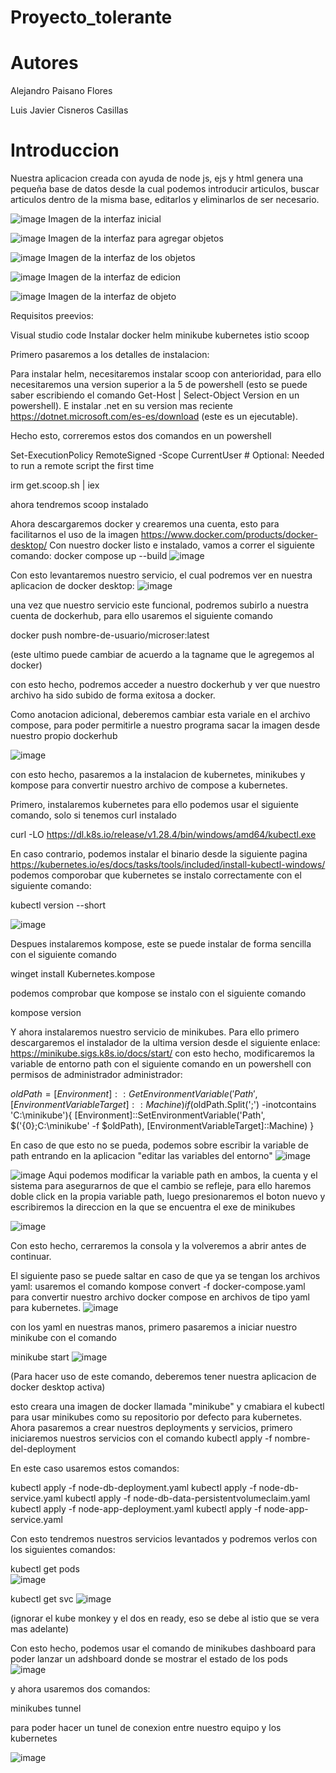 # Proyecto_tolerante

# Autores
Alejandro Paisano Flores

Luis Javier Cisneros Casillas

# Introduccion
Nuestra aplicacion creada con ayuda de node js, ejs y html genera una pequeña base de datos desde la cual podemos introducir articulos, buscar articulos dentro de la misma base, editarlos y eliminarlos de ser necesario.

![image](https://github.com/AlejandroPaisano/Proyecto_tolerante/assets/91223611/41bb0693-9958-4955-822f-5473801c7dc9) 
Imagen de la interfaz inicial

![image](https://github.com/AlejandroPaisano/Proyecto_tolerante/assets/91223611/6733e594-06a3-41bd-b052-982f2deec660)
Imagen de la interfaz para agregar objetos

![image](https://github.com/AlejandroPaisano/Proyecto_tolerante/assets/91223611/f562210c-7d3d-4a5f-8e79-bbc39c2b044e)
Imagen de la interfaz de los objetos

![image](https://github.com/AlejandroPaisano/Proyecto_tolerante/assets/91223611/3d34639c-544a-498b-ad04-d986a5f9122f)
Imagen de la interfaz de edicion

![image](https://github.com/AlejandroPaisano/Proyecto_tolerante/assets/91223611/b129eda2-1676-46dd-b60f-8faaad6bef35)
Imagen de la interfaz de objeto

Requisitos preevios:

Visual studio code
Instalar docker 
helm
minikube
kubernetes
istio
scoop

Primero pasaremos a los detalles de instalacion:

Para instalar helm, necesitaremos instalar scoop con anterioridad, para ello necesitaremos una version superior a la 5 de powershell (esto se puede saber escribiendo el comando Get-Host | Select-Object Version en un powershell). 
E instalar .net en su version mas reciente https://dotnet.microsoft.com/es-es/download (este es un ejecutable).

Hecho esto, correremos estos dos comandos en un powershell 

Set-ExecutionPolicy RemoteSigned -Scope CurrentUser # Optional: Needed to run a remote script the first time

irm get.scoop.sh | iex


ahora tendremos scoop instalado

Ahora descargaremos docker y crearemos una cuenta, esto para facilitarnos el uso de la imagen https://www.docker.com/products/docker-desktop/
Con nuestro docker listo e instalado, vamos a correr el siguiente comando: docker compose up --build
![image](https://github.com/AlejandroPaisano/Proyecto_tolerante/assets/91223611/cd6fdef6-d519-482f-934d-3040e13612a1)

Con esto levantaremos nuestro servicio, el cual podremos ver en nuestra aplicacion de docker desktop:
![image](https://github.com/AlejandroPaisano/Proyecto_tolerante/assets/91223611/2604346e-1ed7-4e85-98c7-b3205f1a2fb8)


una vez que nuestro servicio este funcional, podremos subirlo a nuestra cuenta de dockerhub, para ello usaremos el siguiente 
comando

docker push nombre-de-usuario/microser:latest

(este ultimo puede cambiar de acuerdo a la tagname que le agregemos al docker)

con esto hecho, podremos acceder a nuestro dockerhub y ver que nuestro archivo ha sido subido de forma exitosa a docker.

Como anotacion adicional, deberemos cambiar esta variale en el archivo compose, para poder permitirle a nuestro programa sacar la imagen desde nuestro propio dockerhub

![image](https://github.com/AlejandroPaisano/Proyecto_tolerante/assets/91223611/3d8866fc-33d6-49f2-b6b4-f6fbd0a48fae)

con esto hecho, pasaremos a la instalacion de kubernetes, minikubes y kompose para convertir nuestro archivo de compose a kubernetes.

Primero, instalaremos kubernetes para ello podemos usar el siguiente comando, solo si tenemos curl instalado

curl -LO https://dl.k8s.io/release/v1.28.4/bin/windows/amd64/kubectl.exe

En caso contrario, podemos instalar el binario desde la siguiente pagina https://kubernetes.io/es/docs/tasks/tools/included/install-kubectl-windows/
podemos comporobar que kubernetes se instalo correctamente con el siguiente comando:  

kubectl version --short

![image](https://github.com/AlejandroPaisano/Proyecto_tolerante/assets/91223611/7fd4962a-7cb5-4d46-9689-6ed8c49f61a7)

Despues instalaremos kompose, este se puede instalar de forma sencilla con el siguiente comando 

winget install Kubernetes.kompose

podemos comprobar que kompose se instalo con el siguiente comando 

kompose version

Y ahora instalaremos nuestro servicio de minikubes. Para ello primero descargaremos el instalador de la ultima version desde el siguiente enlace: https://minikube.sigs.k8s.io/docs/start/
con esto hecho, modificaremos la variable de entorno path con el siguiente comando en un powershell con permisos de administrador administrador:

$oldPath = [Environment]::GetEnvironmentVariable('Path', [EnvironmentVariableTarget]::Machine)
if ($oldPath.Split(';') -inotcontains 'C:\minikube'){
[Environment]::SetEnvironmentVariable('Path', $('{0};C:\minikube' -f $oldPath), [EnvironmentVariableTarget]::Machine)
}

En caso de que esto no se pueda, podemos sobre escribir la variable de path entrando en la aplicacion "editar las variables del entorno"
![image](https://github.com/AlejandroPaisano/Proyecto_tolerante/assets/91223611/a054e2ff-a184-40cd-af36-63b7fd988759)

![image](https://github.com/AlejandroPaisano/Proyecto_tolerante/assets/91223611/0bbc8cba-ad46-4b00-b0ea-127910aa1895)
Aqui podemos modificar la variable path en ambos, la cuenta y el sistema para asegurarnos de que el cambio se refleje, para ello haremos doble click en la propia variable path, luego presionaremos el boton nuevo y escribiremos la direccion en la que se encuentra el exe de minikubes

![image](https://github.com/AlejandroPaisano/Proyecto_tolerante/assets/91223611/3ac282d7-13b6-4d5e-bc78-37ad405ca4d9)

Con esto hecho, cerraremos la consola y la volveremos a abrir antes de continuar.

El siguiente paso se puede saltar en caso de que ya se tengan los archivos yaml: usaremos el comando kompose convert -f docker-compose.yaml para convertir nuestro archivo docker compose en archivos de tipo yaml para kubernetes.
![image](https://github.com/AlejandroPaisano/Proyecto_tolerante/assets/91223611/266ba4ac-7450-4ede-9634-339b7db54f7d)

con los yaml en nuestras manos, primero pasaremos a iniciar nuestro minikube con el comando 

minikube start
![image](https://github.com/AlejandroPaisano/Proyecto_tolerante/assets/91223611/cbdf208b-12c3-4db8-96e3-e7031ba8d6f3)

(Para hacer uso de este comando, deberemos tener nuestra aplicacion de docker desktop activa)

esto creara una imagen de docker llamada "minikube" y cmabiara el kubectl para usar minikubes como su repositorio por defecto para kubernetes. Ahora pasaremos a crear nuestros deployments y servicios, primero iniciaremos nuestros servicios con el comando kubectl apply -f nombre-del-deployment

En este caso usaremos estos comandos:

 kubectl apply -f node-db-deployment.yaml
 kubectl apply -f node-db-service.yaml
 kubectl apply -f node-db-data-persistentvolumeclaim.yaml
 kubectl apply -f node-app-deployment.yaml
 kubectl apply -f node-app-service.yaml
 
Con esto tendremos nuestros servicios levantados y podremos verlos con los siguientes comandos:

kubectl get pods  
![image](https://github.com/AlejandroPaisano/Proyecto_tolerante/assets/91223611/662eb8fa-0b15-4a73-a534-c82d0f6e0c61)

kubectl get svc
![image](https://github.com/AlejandroPaisano/Proyecto_tolerante/assets/91223611/cf1f6d1d-3a8e-4632-9399-f7a7e71bb167)


(ignorar el kube monkey y el dos en ready, eso se debe al istio que se vera mas adelante)

Con esto hecho, podemos usar el comando de minikubes dashboard para poder lanzar un adshboard donde se mostrar el estado de los pods
![image](https://github.com/AlejandroPaisano/Proyecto_tolerante/assets/91223611/039fc1d1-c977-48e7-9db6-8c3844a84e41)

y ahora usaremos dos comandos:

minikubes tunnel 

para poder hacer un tunel de conexion entre nuestro equipo y los kubernetes

![image](https://github.com/AlejandroPaisano/Proyecto_tolerante/assets/91223611/2b5673b8-cb57-4507-9942-c039282d539f)

